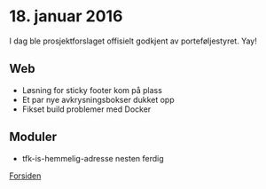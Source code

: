 # 18. januar 2016

I dag ble prosjektforslaget offisielt godkjent av porteføljestyret. Yay!

## Web
- Løsning for sticky footer kom på plass
- Et par nye avkrysningsbokser dukket opp
- Fikset build problemer med Docker

## Moduler
- tfk-is-hemmelig-adresse nesten ferdig

[Forsiden](../index.md)